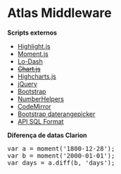 Atlas Middleware
=====

**Scripts externos**
- [Highlight.js](https://highlightjs.org/usage/)
- [Moment.js](http://momentjs.com/)
- [Lo-Dash](https://lodash.com/)
- ~~[Chart.js](http://www.chartjs.org/)~~
- [Highcharts.js](http://code.highcharts.com/highcharts.js)
- [jQuery](http://jquery.com/)
- [Bootstrap](http://getbootstrap.com/javascript/)
- [NumberHelpers](http://emcien.github.io/number-helpers-coffeescript/)
- [CodeMirror](http://codemirror.net/)
- [Bootstrap daterangepicker](https://github.com/dangrossman/bootstrap-daterangepicker)
- [API SQL Format](http://sqlformat.org/api/)


**Diferença de datas Clarion**
<pre>var a = moment('1800-12-28');
var b = moment('2000-01-01');
var days = a.diff(b, 'days');</pre>